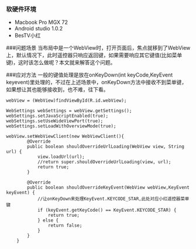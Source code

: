 ### 软硬件环境

* Macbook Pro MGX 72
* Android studio 1.0.2
* BesTV小红

###问题场景
当布局中是一个WebView时，打开页面后，焦点就移到了WebView上，默认情况下，此时遥控器只响应返回键，如果需要响应其它键值(比如菜单键)，这时该怎么做呢？本文就来解答这个问题。

###应对方法
一般的键值处理是放在onKeyDown(int keyCode,KeyEvent keyevent)里处理的，不过在上述场景中，onKeyDown方法中接收不到菜单键，如果想让其也能够接收到，也不难，往下看。

	webView = (WebView)findViewById(R.id.webView);

	WebSettings webSettings = webView.getSettings();
	webSettings.setJavaScriptEnabled(true);
	webSettings.setUseWideViewPort(true);
	webSettings.setLoadWithOverviewMode(true);
	
	webView.setWebViewClient(new WebViewClient(){
	        @Override
	        public boolean shouldOverrideUrlLoading(WebView view, String url) {
	            view.loadUrl(url);
	            //return super.shouldOverrideUrlLoading(view, url);
	            return true;
	        }
	
	        @Override
	        public boolean shouldOverrideKeyEvent(WebView webView,KeyEvent keyEvent) {
	            //让onKeyDown来处理KeyEvent.KEYCODE_STAR,此处对应小红遥控器菜单键
	            if (keyEvent.getKeyCode() == KeyEvent.KEYCODE_STAR) {
	                return true;
	            } else {
	                return false;
	            }
	        }
	    }